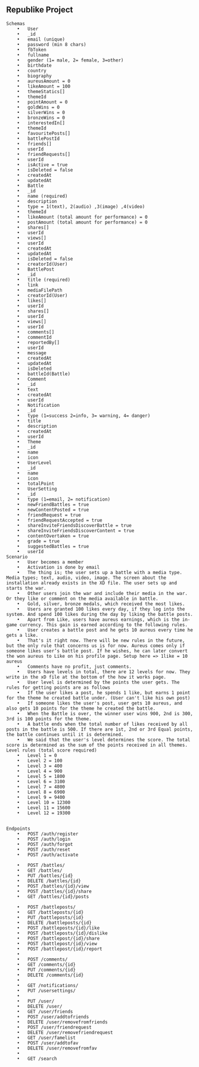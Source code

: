 Republike Project
--   
    Schemas
        •	User
        •	_id
        •	email (unique)
        •	password (min 8 chars)
        •	fbToken
        •	fullname
        •	gender (1= male, 2= female, 3=other)
        •	birthdate
        •	country
        •	biography
        •	aureusAmount = 0
        •	likeAmount = 100
        •	themeStatics[]
        •	themeId
        •	pointAmount = 0
        •	goldWins = 0
        •	silverWins = 0
        •	bronzeWins = 0
        •	interestedIn[]
        •	themeId
        •	favouritePosts[]
        •	battlePostId
        •	friends[]
        •	userId
        •	friendRequests[]
        •	userId
        •	isActive = true
        •	isDeleted = false
        •	createdAt
        •	updatedAt
        •	Battle
        •	_id
        •	name (required)
        •	description
        •	type = 1(text), 2(audio) ,3(image) ,4(video)
        •	themeId
        •	likeAmount (total amount for performance) = 0
        •	postAmount (total amount for performance) = 0
        •	shares[]
        •	userId
        •	views[]
        •	userId
        •	createdAt
        •	updatedAt
        •	isDeleted = false
        •	creatorId(User)
        •	BattlePost
        •	_id
        •	title (required)
        •	link
        •	mediaFilePath
        •	creatorId(User)
        •	likes[]
        •	userId
        •	shares[]
        •	userId
        •	views[]
        •	userId
        •	comments[]
        •	commentId
        •	reportedBy[]
        •	userId
        •	message
        •	createdAt
        •	updatedAt
        •	isDeleted
        •	battleId(Battle)
        •	Comment
        •	_id
        •	text
        •	createdAt
        •	userId
        •	Notification
        •	_id
        •	type (1=success 2=info, 3= warning, 4= danger)
        •	title
        •	description
        •	createdAt
        •	userId
        •	Theme
        •	_id
        •	name
        •	icon
        •	UserLevel
        •	_id
        •	name
        •	icon
        •	totalPoint
        •	UserSetting
        •	_id
        •	type (1=email, 2= notification)
        •	newFriendBattles = true
        •	newContentPosted = true
        •	friendRequest = true
        •	friendRequestAccepted = true
        •	shareInviteFriendsDiscoverBattle = true
        •	shareInviteFriendsDiscoverContent = true
        •	contentOvertaken = true
        •	grade = true
        •	suggestedBattles = true
        •	userId
    Scenario
        •	User becomes a member
        •	Activation is done by email
        •	The thing is; the user sets up a battle with a media type. Media types; text, audio, video, image. The screen about the installation already exists in the XD file. The user sets up and starts the war.
        •	Other users join the war and include their media in the war. Or they like or comment on the media available in battle.
        •	Gold, silver, bronze medals, which received the most likes.
        •	Users are granted 100 likes every day, if they log into the system. And spend 100 likes during the day by liking the battle posts.
        •	Apart from Like, users have aureus earnings, which is the in-game currency. This gain is earned according to the following rules.
        •	User creates a battle post and he gets 10 aureus every time he gets a like.
        •	That's it right now. There will be new rules in the future, but the only rule that concerns us is for now. Aureus comes only if someone likes user’s battle post. If he wishes, he can later convert the won aureus to Like on his profile page. Setup here => 1like = 10 aureus
        •	Comments have no profit, just comments.
        •	Users have levels in total, there are 12 levels for now. They write in the xD file at the bottom of the how it works page.
        •	User level is determined by the points the user gets. The rules for getting points are as follows
        •	If the user likes a post, he spends 1 like, but earns 1 point for the theme he created battle under. (User can't like his own post)
        •	If someone likes the user's post, user gets 10 aureus, and also gets 10 points for the theme he created the battle.
        •	When the Battle is over, the winner user wins 900, 2nd is 300, 3rd is 100 points for the theme.
        •	A battle ends when the total number of likes received by all posts in the battle is 500. If there are 1st, 2nd or 3rd Equal points, the battle continues until it is determined.
        •	We said that the user's level determines the score. The total score is determined as the sum of the points received in all themes. Level rules (total score required)
        •	Level 1 = 0
        •	Level 2 = 100
        •	Level 3 = 400
        •	Level 4 = 900
        •	Level 5 = 1800
        •	Level 6 = 3100
        •	Level 7 = 4800
        •	Level 8 = 6900
        •	Level 9 = 9400
        •	Level 10 = 12300
        •	Level 11 = 15600
        •	Level 12 = 19300
    
    
    Endpoints
        •	POST /auth/register
        •	POST /auth/login
        •	POST /auth/forgot
        •	POST /auth/reset
        •	POST /auth/activate
    
        •	POST /battles/ 
        •	GET /battles/ 
        •	PUT /battles/{id}
        •	DELETE /battles/{id}
        •	POST /battles/{id}/view
        •	POST /battles/{id}/share
        •	GET /battles/{id}/posts
    
        •	POST /battleposts/
        •	GET /battleposts/{id}
        •	PUT /battleposts/{id}
        •	DELETE /battleposts/{id}
        •	POST /battleposts/{id}/like
        •	POST /battleposts/{id}/dislike
        •	POST /battlepost/{id}/share
        •	POST /battlepost/{id}/view
        •	POST /battlepost/{id}/report
        •	
        •	POST /comments/
        •	GET /comments/{id}
        •	PUT /comments/{id}
        •	DELETE /comments/{id}
        •	
        •	GET /notifications/
        •	PUT /usersettings/
        •	
        •	PUT /user/
        •	DELETE /user/
        •	GET /user/friends
        •	POST /user/addtofriends
        •	DELETE /user/removefromfriends
        •	POST /user/friendrequest
        •	DELETE /user/removefriendrequest
        •	GET /user/famelist
        •	POST /user/addtofav
        •	DELETE /user/removefromfav
        •	
        •	GET /search
    
